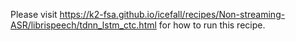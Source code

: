 
Please visit
<https://k2-fsa.github.io/icefall/recipes/Non-streaming-ASR/librispeech/tdnn_lstm_ctc.html>
for how to run this recipe.
